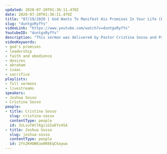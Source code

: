 ```yaml
---
updated: 2020-07-20T01:36:11.470Z
date: 2020-07-20T01:36:11.470Z
title: "07/19/2020 | God Wants To Manifest His Promises In Your Life (Pastor Cris Sosso & Pastor Josh Sosso)"
slug: "duntgxRyfYs"
videoLink: "https://www.youtube.com/watch?v=duntgxRyfYs"
YoutubeID: "duntgxRyfYs"
description: "This sermon was delivered by Pastor Cristina Sosso and Pastor Joshua Sosso at Freedom Fellowship Church International on July 19, 2020."
videoKeywords:
- god's promises
- leadership
- faith and obedience
- desires
- abraham
- isaac
- sacrifice
playlists:
- full sermons
- livestreams
speakers:
- Joshua Sosso
- Cristina Sosso
people:
- title: Cristina Sosso
  slug: cristina-sosso
  contentType: people
  id: 3zLvufAtlKgiiGIaEYs4S4
- title: Joshua Sosso
  slug: joshua-sosso
  contentType: people
  id: 2fn2KHOWEow0K6EqCkaywa
---
```

